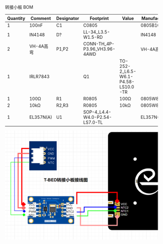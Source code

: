 转接小板 BOM

| Quantity |	Comment	     |   Designator | Footprint |	Value |	Manufacturer Part |
| ------ | ------------- |------------- | ------------- |------------- | ------------- |
|1	|100nF	|C1|	C0805	|	|0805B104K500NT|
|1	|IN4148|	D?|	LL-34_L3.5-W1.5-RD|	|	IN4148|
|2|	VH-4A高弯|	P1,P2	|CONN-TH_4P-P3.96_VH3.96-4AWD|	|	VH-4A高弯|
|1|	IRLR7843||	Q1|	TO-252-2_L6.5-W6.1-P4.58-LS10.0-TR|	|	IRLR7843|
|1|	100Ω	|R1	|R0805	|100Ω|	0805W8F1000T5E|
|2|	10kΩ	|R2,R3	|R0805|	10kΩ	|0805W8F1002T5E|
|1|	EL357N(A)	|U1	|SOP-4_L4.4-W4.0-P2.54-LS7.0-TL|	|	EL357N(A)|

![image](带光耦热床转接小板接线图.png)
